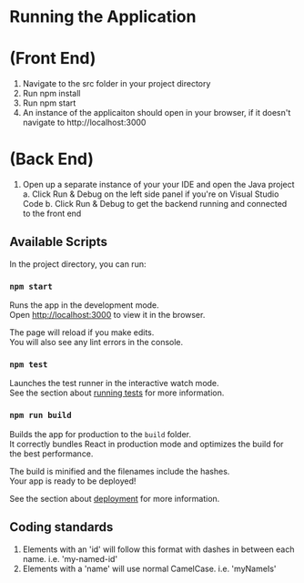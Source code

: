 # Running the Application

# (Front End)

1. Navigate to the src folder in your project directory
2. Run npm install
3. Run npm start
4. An instance of the applicaiton should open in your browser, if it doesn't navigate to http://localhost:3000

# (Back End)

1. Open up a separate instance of your your IDE and open the Java project
   a. Click Run & Debug on the left side panel if you're on Visual Studio Code
   b. Click Run & Debug to get the backend running and connected to the front end

## Available Scripts

In the project directory, you can run:

### `npm start`

Runs the app in the development mode.\
Open [http://localhost:3000](http://localhost:3000) to view it in the browser.

The page will reload if you make edits.\
You will also see any lint errors in the console.

### `npm test`

Launches the test runner in the interactive watch mode.\
See the section about [running tests](https://facebook.github.io/create-react-app/docs/running-tests) for more information.

### `npm run build`

Builds the app for production to the `build` folder.\
It correctly bundles React in production mode and optimizes the build for the best performance.

The build is minified and the filenames include the hashes.\
Your app is ready to be deployed!

See the section about [deployment](https://facebook.github.io/create-react-app/docs/deployment) for more information.

## Coding standards

1. Elements with an 'id' will follow this format with dashes in between each name. i.e. 'my-named-id'
2. Elements with a 'name' will use normal CamelCase. i.e. 'myNameIs'
